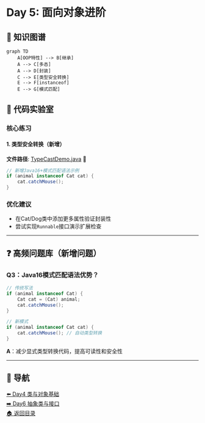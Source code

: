 # Day 5: 面向对象进阶

## 📌 知识图谱
```mermaid
graph TD
    A[OOP特性] --> B[继承]
    A --> C[多态]
    A --> D[封装]
    C --> E[类型安全转换]
    E --> F[instanceof]
    E --> G[模式匹配]
```

## 🧩 代码实验室

### 核心练习

#### 1. 类型安全转换（新增）
**文件路径**: [TypeCastDemo.java](../../src/main/java/com/lyh/day5/TypeCastDemo.java) 🔴
```java
// 新增Java16+模式匹配语法示例
if (animal instanceof Cat cat) {
    cat.catchMouse();
}
```

### 优化建议
- 在Cat/Dog类中添加更多属性验证封装性
- 尝试实现`Runnable`接口演示扩展检查

---

## ❓ 高频问题库（新增问题）

### Q3：Java16模式匹配语法优势？
```java
// 传统写法
if (animal instanceof Cat) {
    Cat cat = (Cat) animal;
    cat.catchMouse();
}

// 新模式
if (animal instanceof Cat cat) {
    cat.catchMouse(); // 自动类型转换
}
```
**A**：减少显式类型转换代码，提高可读性和安全性

---

## 🧭 导航
[⬅️ Day4 类与对象基础](/Day4.md)  
[➡️ Day6 抽象类与接口](../../Day6.md)  
[🏠 返回目录](../../README.md)
